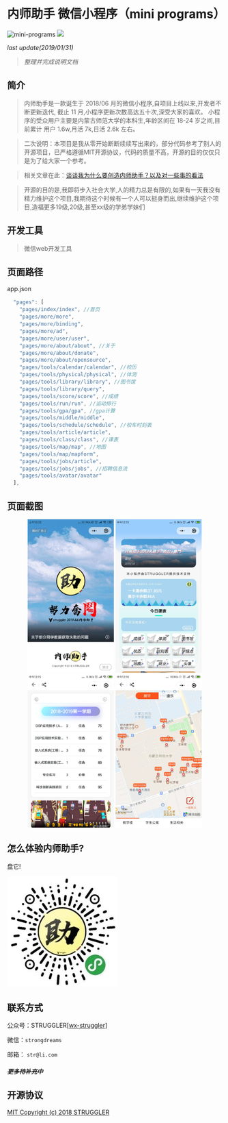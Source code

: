 # 内师助手  微信小程序（mini programs）


![mini-programs](https://img.shields.io/badge/language-mini%20programs-brightgreen.svg)
[![](https://img.shields.io/badge/license-MIT-red.svg)](https://github.com/strugglerx/gpaCalculator/blob/master/LICENSE)

*last update(2019/01/31)*

>*整理并完成说明文档*


## 简介
>  内师助手是一款诞生于 2018/06 月的微信小程序,自项目上线以来,开发者不断更新迭代, 截止 11 月,小程序更新次数高达五十次,深受大家的喜欢。
小程序的受众用户主要是内蒙古师范大学的本科生,年龄区间在 18-24 岁之间,目前累计
用户 1.6w,月活 7k,日活 2.6k 左右。

> 二次说明：本项目是我从零开始断断续续写出来的，部分代码参考了别人的开源项目，已严格遵循MIT开源协议，代码的质量不高，开源的目的仅仅只是为了给大家一个参考。

>  相关文章在此：[谈谈我为什么要创造内师助手？以及对一些事的看法](https://mp.weixin.qq.com/s?__biz=MjM5NTk0MjYyMA==&mid=2651014094&idx=1&sn=c88613e284ddaeb7aa8b4af553387bc9&chksm=bd073a7d8a70b36b4f6553ad3e9ab9799955e3f507914bfeb08ecc547afc7165800f2c00dec5&token=230111624&lang=zh_CN#rd)

> 开源的目的是,我即将步入社会大学,人的精力总是有限的,如果有一天我没有精力维护这个项目,我期待这个时候有一个人可以挺身而出,继续维护这个项目,造福更多19级,20级,甚至xx级的学弟学妹们


## 开发工具

>微信web开发工具


## 页面路径

app.json

``` javascript
  "pages": [
    "pages/index/index", //首页
    "pages/more/more", 
    "pages/more/binding", 
    "pages/more/ad",  
    "pages/more/user/user",
    "pages/more/about/about", //关于
    "pages/more/about/donate",
    "pages/more/about/opensource",
    "pages/tools/calendar/calendar", //校历
    "pages/tools/physical/physical", //体测
    "pages/tools/library/library", //图书馆
    "pages/tools/library/query", 
    "pages/tools/score/score", //成绩
    "pages/tools/run/run", //运动排行
    "pages/tools/gpa/gpa", //gpa计算
    "pages/tools/middle/middle", 
    "pages/tools/schedule/schedule", //校车时刻表
    "pages/tools/article/article", 
    "pages/tools/class/class", //课表
    "pages/tools/map/map", //地图
    "pages/tools/map/mapform",
    "pages/tools/jobs/article",
    "pages/tools/jobs/jobs", //招聘信息流
    "pages/tools/avatar/avatar"  
  ],
```

## 页面截图
<center class="half">
    <img src="./微信图片_20190131121800.jpg" width="40%" >
    <img src="./微信图片_20190131121708.jpg" width="40%">
    <img src="./微信图片_20190131121732.jpg" width="40%">
    <img src="./微信图片_20190131121747.jpg" width="40%">
</center>

## 怎么体验内师助手?


盘它!

![](./gg_20180603205458.jpg)

## 联系方式

公众号：STRUGGLER[[wx-struggler](https://mp.weixin.qq.com/s/KOydGJa7D3dJzl9fvOUTQg)]

微信：`strongdreams`

邮箱： `str@li.com`



##### ~~更多待补充中~~


## 开源协议

[MIT Copyright (c) 2018 STRUGGLER](https://github.com/strugglerx/nsEngine/blob/master/LICENSE)
